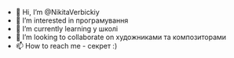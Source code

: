 - 👋 Hi, I’m @NikitaVerbickiy
- 👀 I’m interested in програмування
- 🌱 I’m currently learning у школі
- 💞️ I’m looking to collaborate on художниками та композиторами
- 📫 How to reach me - секрет :)

<!---
NikitaVerbickiy/NikitaVerbickiy is a ✨ special ✨ repository because its `README.md` (this file) appears on your GitHub profile.
You can click the Preview link to take a look at your changes.
--->
